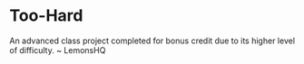 # Too-Hard
An advanced class project completed for bonus credit due to its higher level of difficulty. ~ LemonsHQ
